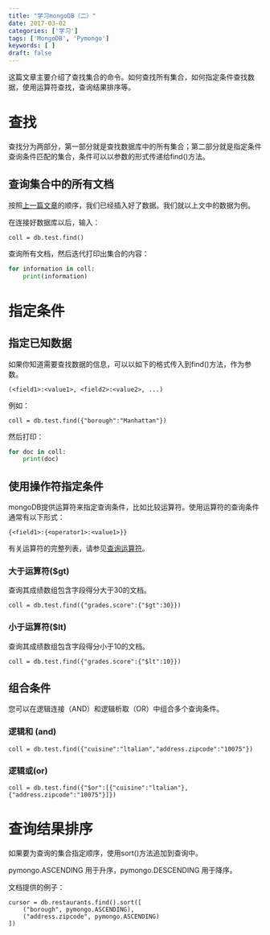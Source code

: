 ```yaml
---
title: "学习mongoDB（二）"
date: 2017-03-02
categories: ['学习']
tags: ['MongoDB', 'Pymongo']
keywords: [ ]
draft: false
---
```


这篇文章主要介绍了查找集合的命令。如何查找所有集合，如何指定条件查找数据，使用运算符查找，查询结果排序等。

<!--more-->

# 查找

查找分为两部分，第一部分就是查找数据库中的所有集合；第二部分就是指定条件查询条件匹配的集合，条件可以以参数的形式传递给find()方法。

## 查询集合中的所有文档

按照[上一篇文章](https://alpha87.github.io/2017/03/01/%E5%AD%A6%E4%B9%A0mongoDB%EF%BC%88%E4%B8%80%EF%BC%89/)的顺序，我们已经插入好了数据。我们就以上文中的数据为例。

在连接好数据库以后，输入：

```
coll = db.test.find()
```

查询所有文档，然后迭代打印出集合的内容：

```python
for information in coll:
    print(information)
```

# 指定条件

## 指定已知数据

如果你知道需要查找数据的信息，可以以如下的格式传入到find()方法，作为参数。

```
(<field1>:<value1>, <field2>:<value2>, ...)
```

例如：

```
coll = db.test.find({"borough":"Manhattan"})
```

然后打印：

```python
for doc in coll:
    print(doc)
```

## 使用操作符指定条件

mongoDB提供运算符来指定查询条件，比如比较运算符。使用运算符的查询条件通常有以下形式：

```
{<field1>:{<operator1>:<value1>}}
```

有关运算符的完整列表，请参见[查询运算符](http://docs.mongodb.com/manual/reference/operator/query)。

### 大于运算符($gt)

查询其成绩数组包含字段得分大于30的文档。

```
coll = db.test.find({"grades.score":{"$gt":30}})
```

### 小于运算符($lt)

查询其成绩数组包含字段得分小于10的文档。

```
coll = db.test.find({"grades.score":{"$lt":10}})
```

## 组合条件

您可以在逻辑连接（AND）和逻辑析取（OR）中组合多个查询条件。

### 逻辑和 (and)

```
coll = db.test.find({"cuisine":"ltalian","address.zipcode":"10075"})
```

### 逻辑或(or)

```
coll = db.test.find({"$or":[{"cuisine":"ltalian"},{"address.zipcode":"10075"}]})
```

# 查询结果排序

如果要为查询的集合指定顺序，使用sort()方法追加到查询中。

pymongo.ASCENDING 用于升序，pymongo.DESCENDING 用于降序。

文档提供的例子：

```import pymongo
cursor = db.restaurants.find().sort([
    ("borough", pymongo.ASCENDING),
    ("address.zipcode", pymongo.ASCENDING)
])
```